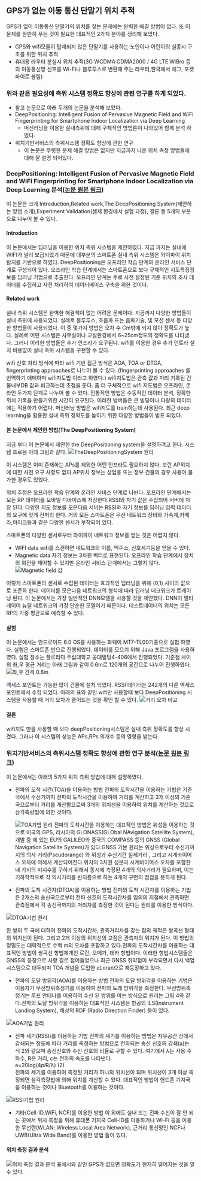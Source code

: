 ## GPS가 없는 이동 통신 단말기 위치 추적 

GPS가 없이 이동통신 단말기의 위치를 찾는 문제에는 완벽한 해결 방법이 없다.
또 이 문제를 원만히 푸는 것이 필요한 대표적인 2가지 분야를 정리해 보았다. 
   * GPS와 wifi모듈이 탑재되지 않은 단말기를 사용하는 노인이나 어린이의 실종시 구조를 위한 위치 추적
   * 휴대용 라우터 분실시 위치 추적(3G WCDMA·CDMA2000 / 4G LTE·WiBro 등의 이동통신망 신호를 Wi-Fi나 블루투스로 변환해 주는 라우터,한국에서 에그, 포켓파이로 불림)
### 위와 같은 필요성에 측위 시스템 정확도 향상에 관련 연구를 하게 되었다. 
* 참고 논문으로 아래 두개의 논문을 분석해 보았다. 
 * DeepPositioning:  Intelligent Fusion of Pervasive Magnetic Field and WiFi Fingerprinting for Smartphone Indoor Localization via Deep Learning
    * 머신러닝을 이용한 실내측위에 대해 구체적인 방법론이 나와있어 함께 분석 하였다.
  * 위치기반서비스의 측위시스템 정확도 향상에 관한 연구
    * 이 논문은 뚜렷한 문제 해결 방법은 없지만 지금까지 나온 위치 측정 방법들에 대해 잘 설명 되어있다.
 
### DeepPositioning:  Intelligent Fusion of Pervasive Magnetic Field and WiFi Fingerprinting for Smartphone Indoor Localization via Deep Learning 분석([논문 원본 링크](https://ieeexplore.ieee.org/document/8260607))

이 논문은 크게  Introduction,Related work,The DeepPositioning System(제안하는 방법 소개),Experiment Validation(셀제 환경에서 실험 과정), 결론 등 5개의 부분으로 나누어 볼 수 있다. 

#### Introduction 
이 논문에서는 딥러닝을 이용한 위치 측위 시스템을 제안하였다. 지금 까지는 실내에 WIFI가 널리 보급되었기 때문에 대부분의 스마트폰 실내 측위 시스템은 와이파이 위치탐지를 기반으로 하였다. DeepPositioning은 오프라인 학습 단계와 온라인 서비스 단계로 구성되어 있다. 오프라인 학습 단계에서는 스마트폰으로 보다 구체적인 지도특징정보를 딥러닝 기법으로 추출한다. 오프라인 단계는 주로 사전 설정된 기준 위치의 조사 데이터를 수집하고 사전 처리하여 데이터베이스 구축을 위한 것이다.

#### Related work 
실내 측위 시스템은 완벽한 해결책이 없는 어려운 문제이다. 지금까지 다양한 방법들이 실내 측위에 사용되었다. 실례로 블루투스, 초음파 또는 음파기술, 빛 모션 센서 등 다양한 방법들이 사용되었다. 이 중 몇가지 방법은 오차 수 Cm밖에 되지 않아 정확도가 높다. 실례로 어떤 시스템은 사무실이나 교실환경에서 6~25cm정도의 정확도를 나타냈다. 그러나 이러한 방법들은 추가 인프라가 요구된다. wifi를 이용한 경우 추가 인트라 설치 비용없이 실내 측위 시스템을 구현할 수 있다. 

wifi 신호 처리 방식에 따라 wifi 기반 접근 방식은 AOA, TOA or DTOA, fingerprinting approaches로 나누어 볼 수 있다. 
(fingerprinting approaches 를 번역하기 애매하며 wifi지도법 이라고 하였다.)
wifi지도법은  관측 값과 미리 기록된 건물내부DB 값과 비교하는데 초첨을 둔다.
좀 더 구체적으로 wifi 지도법은 오프라인, 온라인 두가지 단계로 나누어 볼 수 있다.
전통적인 방법은 수동적인 데이터 분석, 정확한 위치 기록을 만들기위한 시간이 요구된다.  이러한 방버들은 큰 빌딩이나 다량의 데이터에는 적용하기 어렵다. 머신러닝 방법은 wifi지도를 train하는데 사용된다. 최근 deep learning을 활용한 실내 측위 정확도를 높이기 위한 다양한 방법들이 발표 되었다. 

#### 본 논문에서 제안한 방법(The DeepPositioning System)

지금 부터 이 논문에서 제안한 the DeepPositioning system을 설명하려고 한다. 시스템 흐르음 아래 그림과 같다. 
![TheDeepPositioningSystem 원리](./deeppos.PNG) 

이 시스템은 이미 존재하는 APs를 제외한 어떤 인프라도 필요하지 않다. 또란 AP위치에 대한 사전 요구 사항도 없다.AP위치 정보는 상업용 또는 정부 건물의 경우 사용이 불가한 경우도 있었다. 

위치 추정은 오프라인 학습 단계와 온라인 서비스 단계로 나뉜다. 오프라인 단계에서는 모든 RP 데이터를 모바일 디바이스에 저장한다.RSSI와 자기 값은 수집되어 서버에 저장 된다. 다양한 지도 정보를 모은다음 서버는 RSSI와 자기 정보를 딥러닝 입력 데이터의 요구에 맞게 전처리 한다. 거의 모든 스마트폰은 무선 네트워크 장비와 가속계,카메라,마이크등과 같은 다양한 센서가 부착되어 있다. 

스마트폰의 다양한 센서로부터 와이파이 네트워크 정보를 얻는 것은 어렵지 않다. 

* WIFI data
wifi를 스캔하면 네트워크의 이름, 맥주소, 신호세기등을 얻을 수 있다. 
* Magnetic data
자기 정보는 3차원 벡터로 표현된다. 오프라인 학습 단계에서 장치의 회전을 제어할 수 있지만 온라인 서비스 단계에서는 그렇지 않다. 
![Magnetic field 값](./magneticdata.PNG) 

이렇게 스마트폰의 센서로 수집된 데이터는 효과적인 딥러닝을 위해 (0,1) 사이의 값으로 표준화 한다. 
데이터를 모은다음 네트워크의 형식에 따라 딥러닝 네크워크가 트레이닝 된다. 
이 논문에서는 가장 일반적인 DNN모델을 사용할 것을 제안했다. DNN이 멀티레이어 뉴럴 네트워크의 가장 단순한 모델이기 때문이다. 
테스트데이터의 위치는 모든 RP의 가중 평균으로 예측할 수 있다. 

#### 실험
이 논문에서는 안드로이드 6.0 OS를 사용하는 화웨이 MT7-TL00기종으로 실험 하였다. 
실험은 스마트폰 만으로 진행되었다. 데이터를 모으기 위해 Java 프로그램을 사용하였다.
실험 장소는 플로리다 주립대학교 공대빌딩4-406에서 진행되었다.
기준점 사이의 좌,우 평균 거리는 아래 그림과 같이 0.6m로 120개의 공간으로 나누어 진행하였다.
![좌,우 간격 0.6m](./map.PNG)

액세스 포인트는 가능한 많이 건물에 설치 되었다. RSSI 데이터는 242개의 다른 액세스 포인트에서 수집 되었다. 
아래의 표와 같인 wifi만 사용할때 보다 DeepPositioning 시스템을 사용할 때 거리 오차가 줄어드는 것을 확인 할 수 있다.
  ![거리 오차 비교](./figure1.PNG)
  
#### 결론
wifi지도 만을 사용할 때 보다 deepPositioning시스템은 실내 측위 정확도를 향상 시켰다. 
그러나 이 시스템의 성능은 APs,RPs 의개수 등의 영향을 받는다.

### 위치기반서비스의 측위시스템 정확도 향상에 관한 연구 분석([논문 원본 링크](http://www.dbpia.co.kr/journal/articleDetail?nodeId=NODE02500799))

이 논문에서는 아래의 5가지 위치 측위 방법에 대해 설명하였다.
* 전파의 도착 시간(TOA)을 이용하는 방법
  전파의 도착시간을 이용하는 기법은 기준국에서 수신기까지 전파의 도착시간을 이용하여 거리를 계산하고 3개 이상의 기준국으로부터 거리를 계산함으로써 3개의 위치선을 이용하여 위치를 계산하는 것으로 삼각측량법에 의한 것이다.
  
  ![TOA기법 윈리](./TOA.PNG)
전파의 도착시간을 이용하는 대표적인 방법은 위성을 이용하는 것으로 미국의 GPS, 러시아의 GLONASS(GLObal NAvigation Satellite System), 개발 중    에 있는 EU의 GALILEO와 중국의 COMPASS 등의 GNSS (Global Navigation Satellite System)가 있다.GNSS 기본 원리는 위성으로부터 수신기까지의 의사  거리(Pseudorange) 와 위성과 수신기간 실제거리 , 그리고 시계바이어스 오차에 의해서 계산되어진다.위치의 3차원 성분과 시계바이어스 오차를 포함한 네 가지의 미지수를 구하기 위해서 동시에 측정된 4개의 의사거리가 필요하며, 이는 기하학적으로 각 의사거리를 반지름으로 하는 4개의 구면의 접점을 뜻하게 된다.

  
* 전파의 도착 시간차(DTOA)를 이용하는 방법
전파의 도착 시간차를 이용하는 기법은 2개소의 송신국으로부터 전파 신호의 도착시간차를 임의의 지점에서 관측하면 관측점에서 각 송신국까지의 거리차를 측정한 것이 된다는 원리를 이용한 방식이다.

![DTOA기법 원리](./DTOA.PNG)

한 쌍의 두 국에 대하여 전파의 도착시간차, 관측거리차를 갖는 점의 궤적은 쌍곡선 형태의 위치선이 된다. 그리고 2개 이상의 위치선의 교점은 관측자의 위치가 된다. 이 방법의 정밀도는 대략적으로 수백 m의 오차를 포함하고 있다.전파의 도착시간차를 이용하는 대표적인 방법이 쌍곡선 항법체계인 로란, 오메가, 데카 항법이다. 이러한 항법시스템들은 GNSS의 등장으로 사향 길로 접어들었으나 최근 GNSS 취약점이 부각되면서 다시 백업시스템으로 대두되며 TOA 개념을 도입한 eLoran으로 재등장하고 있다.



* 전파의 도달 방위각(AOA)를 이용하는 방법
전파의 도달 방위각을 이용하는 기법은 이용자가 무선방위측정기를 이용하여 전파의 도래 방위각을 측정한다. 무선방위측정기는 루프 안테나를 이용하여 수신
된 방위를 아는 방식으로 원리는 그림 4와 같다.전파의 도달 방위각을 이용하는 대표적인 시스템은 항공의 ILS(Instrument Landing System), 해상의 RDF 
(Radio Direction Finder) 등이 있다.

![AOA기법 원리](./AOA.PNG)

* 전파 세기(RSSI)를 이용하는 기법
  전파의 세기를 이용하는 방법은 자유공간 상에서 감쇄되는 정도에 따라 거리를 측정하는 방법으로 전파되는 송신 신호의 감쇄(a)는 식 2와 같으며 송신신호와 수신 신호의 비율로 구할 수 있다. 여기에서 λ는 사용 주파수, R은 거리, c는 전파의 속도를 나타낸다.\
  a=20log(4*pi*R/λ)   (2)\
  전파의 세기를 이용하여 측정된 거리가 하나의 위치선이 되며 위치선이 3개 이상 측정되면 삼각측량법에 의해 위치를 계산할 수 있다. 대표적인 방법이 핸드폰 기지국을 이용하는 것이나 Bluetooth를 이용하는 것이다. 
  
![RSSI기법 원리](./RSSI.PNG)
  
  * 기타(Cell-ID,WiFi, NCF)를 이용한 방법
이 외에도 실내 또는 전파 수신이 잘 안 되는 곳에서 위치 측정을 위해 휴대폰 기지국 Cell-ID를 이용하거나 Wi-Fi 등을 이용한 무선랜(WLAN; Wireless Local Area Network), 근거리 통신망인 NCF나 UWB(Ultra Wide Band)를 이용한 방법 들이 있다.
#### 위치 측정 결과 분석
![위치 측정 결과 분석](./table1.PNG)
표에서와 같인 GPS가 없으면 정확도가 현저히 떨어지는 것을 알 수 있다. 








